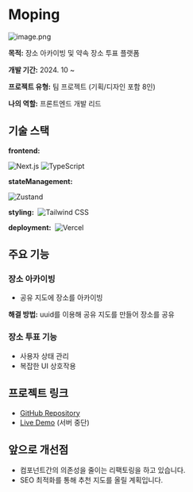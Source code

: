 # Moping

![image.png](https://img.notionusercontent.com/s3/prod-files-secure%2Ff0bad152-0e98-4f41-95a9-07a0ab10ce36%2F26e76d0e-a08f-4b4c-be31-e8a875e73a2a%2Fimage.png/size/w=1420?exp=1738215660&sig=L3ztaVRpfAOH7e08LUo9mzlIyJycqkECdkPrdX9ghTU)

**목적:** 장소 아카이빙 및 약속 장소 투표 플랫폼

**개발 기간:** 2024. 10 ~

**프로젝트 유형:** 팀 프로젝트 (기획/디자인 포함 8인)

**나의 역할:** 프론트엔드 개발 리드

## **기술 스택**

**frontend:**

<p class="badge">
<img alt="Next.js" src="https://img.shields.io/badge/Next.js-000000.svg?&style=for-the-badge&logo=next.js&logoColor=white"/>
<img alt="TypeScript" src="https://img.shields.io/badge/TypeScript-007ACC.svg?&style=for-the-badge&logo=typescript&logoColor=white"/>
</p>

**stateManagement:**

<img alt="Zustand" src="https://img.shields.io/badge/Zustand-764ABC.svg?style=for-the-badge&logo=Zustand&logoColor=white"/>

**styling:** 
![Tailwind CSS](https://img.shields.io/badge/Tailwind_CSS-38B2AC.svg?style=for-the-badge&logo=tailwind-css&logoColor=white)

**deployment:** 
<img alt="Vercel" src="https://img.shields.io/badge/Vercel-black.svg?style=for-the-badge&logo=vercel&logoColor=white"/>

## **주요 기능**

### **장소 아카이빙**

- 공유 지도에 장소를 아카이빙

**해결 방법:** uuid를 이용해 공유 지도를 만들어 장소를 공유

### **장소 투표 기능**

- 사용자 상태 관리
- 복잡한 UI 상호작용

## **프로젝트 링크**

- [GitHub Repository](https://github.com/Team-pingping/pingping-FE)
- [Live Demo](https://www.moping.co.kr/) (서버 중단)

## **앞으로 개선점**

- 컴포넌트간의 의존성을 줄이는 리팩토링을 하고 있습니다.
- SEO 최적화를 통해 추천 지도를 올릴 계획입니다.
